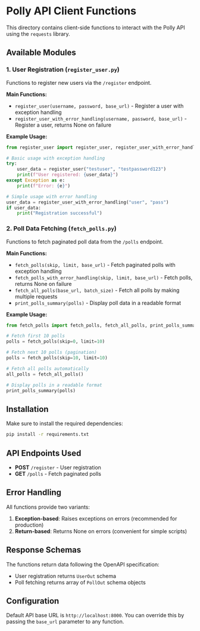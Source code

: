 # Polly API Client Functions

This directory contains client-side functions to interact with the Polly API using the `requests` library.

## Available Modules

### 1. User Registration (`register_user.py`)

Functions to register new users via the `/register` endpoint.

**Main Functions:**
- `register_user(username, password, base_url)` - Register a user with exception handling
- `register_user_with_error_handling(username, password, base_url)` - Register a user, returns None on failure

**Example Usage:**
```python
from register_user import register_user, register_user_with_error_handling

# Basic usage with exception handling
try:
    user_data = register_user("testuser", "testpassword123")
    print(f"User registered: {user_data}")
except Exception as e:
    print(f"Error: {e}")

# Simple usage with error handling
user_data = register_user_with_error_handling("user", "pass")
if user_data:
    print("Registration successful")
```

### 2. Poll Data Fetching (`fetch_polls.py`)

Functions to fetch paginated poll data from the `/polls` endpoint.

**Main Functions:**
- `fetch_polls(skip, limit, base_url)` - Fetch paginated polls with exception handling
- `fetch_polls_with_error_handling(skip, limit, base_url)` - Fetch polls, returns None on failure
- `fetch_all_polls(base_url, batch_size)` - Fetch all polls by making multiple requests
- `print_polls_summary(polls)` - Display poll data in a readable format

**Example Usage:**
```python
from fetch_polls import fetch_polls, fetch_all_polls, print_polls_summary

# Fetch first 10 polls
polls = fetch_polls(skip=0, limit=10)

# Fetch next 10 polls (pagination)
polls = fetch_polls(skip=10, limit=10)

# Fetch all polls automatically
all_polls = fetch_all_polls()

# Display polls in a readable format
print_polls_summary(polls)
```

## Installation

Make sure to install the required dependencies:

```bash
pip install -r requirements.txt
```

## API Endpoints Used

- **POST** `/register` - User registration
- **GET** `/polls` - Fetch paginated polls

## Error Handling

All functions provide two variants:
1. **Exception-based**: Raises exceptions on errors (recommended for production)
2. **Return-based**: Returns None on errors (convenient for simple scripts)

## Response Schemas

The functions return data following the OpenAPI specification:
- User registration returns `UserOut` schema
- Poll fetching returns array of `PollOut` schema objects

## Configuration

Default API base URL is `http://localhost:8000`. You can override this by passing the `base_url` parameter to any function.
